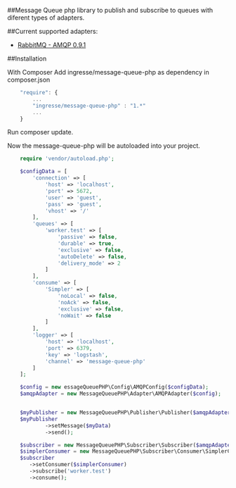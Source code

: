 ##Message Queue php library to publish and subscribe to queues with diferent types of adapters.

##Current supported adapters:

- [RabbitMQ - AMQP 0.9.1](https://www.rabbitmq.com/tutorials/amqp-concepts.html)

##Installation

With Composer
Add ingresse/message-queue-php as dependency in composer.json

```javascript
    "require": {
        ...
        "ingresse/message-queue-php" : "1.*"
        ...
    }
```

Run composer update.

Now the message-queue-php will be autoloaded into your project.

```php
    require 'vendor/autoload.php';

    $configData = [
        'connection' => [
            'host' => 'localhost',
            'port' => 5672,
            'user' => 'guest',
            'pass' => 'guest',
            'vhost' => '/'
        ],
        'queues' => [
            'worker.test' => [
                'passive' => false,
                'durable' => true,
                'exclusive' => false,
                'autoDelete' => false,
                'delivery_mode' => 2
            ]
        ],
        'consume' => [
            'Simpler' => [
                'noLocal' => false,
                'noAck' => false,
                'exclusive' => false,
                'noWait' => false
            ]
        ],
        'logger' => [
            'host' => 'localhost',
            'port' => 6379,
            'key' => 'logstash',
            'channel' => 'message-queue-php'
        ]
    ];

    $config = new essageQueuePHP\Config\AMQPConfig($configData);
    $amqpAdapter = new MessageQueuePHP\Adapter\AMQPAdapter($config);


    $myPublisher = new MessageQueuePHP\Publisher\Publisher($amqpAdapter, 'worker.test');
    $myPublisher
            ->setMessage($myData)
            ->send();

    $subscriber = new MessageQueuePHP\Subscriber\Subscriber($amqpAdapter);
    $simplerConsumer = new MessageQueuePHP\Subscriber\Consumer\SimplerConsumer;
    $subscriber
       ->setConsumer($simplerConsumer)
       ->subscribe('worker.test')
       ->consume();
```